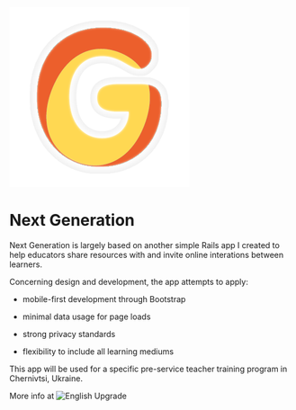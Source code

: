 ![Next Generation](/app/assets/images/justg.png)

# Next Generation

Next Generation is largely based on another simple Rails app I created to help educators share resources with and invite online interations between learners.

Concerning design and development, the app attempts to apply:

* mobile-first development through Bootstrap

* minimal data usage for page loads

* strong privacy standards

* flexibility to include all learning mediums

This app will be used for a specific pre-service teacher training program in Chernivtsi, Ukraine.

More info at ![English Upgrade](http://www.enupgrade.com)